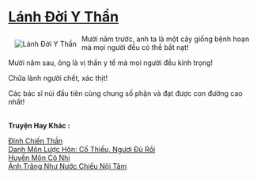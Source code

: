 <a href="https://truyentiki.com/lanh-doi-y-than.33793/" title="Lánh Đời Y Thần"><h1>Lánh Đời Y Thần</h1></a><div style="display:table"><img align="right" style="float: left; padding: 10px;" src="https://truyentiki.com/a/img/str/src/33793.jpg" alt="Lánh Đời Y Thần">Mười năm trước, anh ta là một cây giống bệnh hoạn mà mọi người đều có thể bắt nạt! <p></p> Mười năm sau, ông là vị thần y tế mà mọi người đều kính trọng! <p></p> Chữa lành người chết, xác thịt! <p></p> Các bác sĩ núi đầu tiên cùng chung số phận và đạt được con đường cao nhất!</div><p><br><b>Truyện Hay Khác :</b></p><a href="https://truyentiki.com/dinh-chien-than.33792/" alt="Đỉnh Chiến Thần">Đỉnh Chiến Thần</a><br/><a href="https://github.com/nownovels/top500/tree/master/truyenhay/33533/" alt="Danh Môn Lược Hôn: Cố Thiếu, Ngươi Đủ Rồi">Danh Môn Lược Hôn: Cố Thiếu, Ngươi Đủ Rồi</a><br/><a href="https://truyentiki.wordpress.com/2020/06/08/huyen-mon-co-nhi/" alt="Huyền Môn Cô Nhi">Huyền Môn Cô Nhi</a><br/><a href="https://github.com/nownovels/top500/tree/master/truyenhay/33447/" alt="Ánh Trăng Như Nước Chiếu Nội Tâm">Ánh Trăng Như Nước Chiếu Nội Tâm</a><br/>